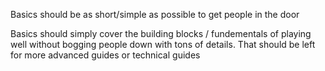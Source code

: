 


Basics should be as short/simple as possible to get people in the door

Basics should simply cover the building blocks / fundementals of playing well without bogging people down with tons of details. That should be left for more advanced guides or technical guides








